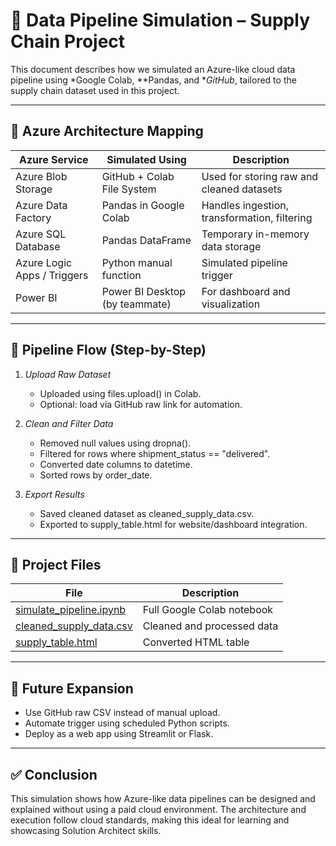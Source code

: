 # 🔄 Data Pipeline Simulation – Supply Chain Project

This document describes how we simulated an Azure-like cloud data pipeline using *Google Colab, **Pandas, and **GitHub*, tailored to the supply chain dataset used in this project.

---

## 🧭 Azure Architecture Mapping

| Azure Service             | Simulated Using              | Description |
|---------------------------|-------------------------------|-------------|
| Azure Blob Storage        | GitHub + Colab File System    | Used for storing raw and cleaned datasets |
| Azure Data Factory        | Pandas in Google Colab        | Handles ingestion, transformation, filtering |
| Azure SQL Database        | Pandas DataFrame              | Temporary in-memory data storage |
| Azure Logic Apps / Triggers | Python manual function       | Simulated pipeline trigger |
| Power BI                  | Power BI Desktop (by teammate) | For dashboard and visualization |

---

## 🔁 Pipeline Flow (Step-by-Step)

1. *Upload Raw Dataset*
   - Uploaded using files.upload() in Colab.
   - Optional: load via GitHub raw link for automation.

2. *Clean and Filter Data*
   - Removed null values using dropna().
   - Filtered for rows where shipment_status == "delivered".
   - Converted date columns to datetime.
   - Sorted rows by order_date.

3. *Export Results*
   - Saved cleaned dataset as cleaned_supply_data.csv.
   - Exported to supply_table.html for website/dashboard integration.

---

## 📂 Project Files

| File | Description |
|------|-------------|
| [simulate_pipeline.ipynb](../pipeline/simulate_pipeline.ipynb) | Full Google Colab notebook |
| [cleaned_supply_data.csv](../pipeline/cleaned_supply_data.csv) | Cleaned and processed data |
| [supply_table.html](../pipeline/supply_table.html) | Converted HTML table |

---

## 🚀 Future Expansion

- Use GitHub raw CSV instead of manual upload.
- Automate trigger using scheduled Python scripts.
- Deploy as a web app using Streamlit or Flask.

---

## ✅ Conclusion

This simulation shows how Azure-like data pipelines can be designed and explained without using a paid cloud environment. The architecture and execution follow cloud standards, making this ideal for learning and showcasing Solution Architect skills.
